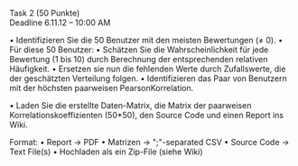 Task 2 (50 Punkte)  
Deadline 6.11.12 – 10:00 AM

• Identifizieren Sie die 50 Benutzer mit den meisten Bewertungen (≠ 0).
• Für diese 50 Benutzer:
    • Schätzen Sie die Wahrscheinlichkeit für jede Bewertung (1 bis 10) durch Berechnung der entsprechenden relativen Häufigkeit.
    • Ersetzen sie nun die fehlenden Werte durch Zufallswerte, die der geschätzten Verteilung folgen.
    • Identifizieren das Paar von Benutzern mit der höchsten paarweisen PearsonKorrelation.

• Laden Sie die erstellte Daten-Matrix, die Matrix der paarweisen Korrelationskoeffizienten (50*50), den Source Code und einen Report ins Wiki.

Format:
    • Report -> PDF
    • Matrizen -> ";"-separated CSV
    • Source Code -> Text File(s)
    • Hochladen als ein Zip-File (siehe Wiki)